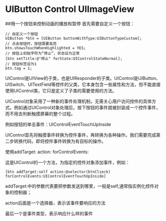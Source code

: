 # UIButton Control UIImageView
##用一个按钮来控制动画的播放和暂停
首先需要自定义一个按钮：
```objc
// 自定义一个按钮
UIButton *btn = [UIButton buttonWithType:UIButtonTypeCustom];
// 点击按钮时，按钮需要高亮
btn.showsTouchWhenHighlighted = YES;
// 按钮上初始字符为“停止”，状态设为正常
[btn setTitle:@"停止" forState:UIControlStateNormal];
// 按钮标签设为1
btn.tag = 1;
```
UIControl是UIView的子类，也是UIResponder的子类。UIControl是UIButton、UISwitch、UITextField等控件的父类，它本身包含一些属性和方法，但不能直接使用UIControl类，它只是定义了子类的需要使用的方法。

UIControl对象采用了一种新的事件处理机制，无需关心用户访问控件的具体方式。例如通过UIControl对象处理后，按下按钮的事件就被封装成一个控件事件，而不用去判断触摸屏幕的整个过程。

例如按钮的单击事件：UIControlEventTouchUpInside

UIControl首先将触摸事件转换为控件事件，再转换为各种操作。我们需要完成第二步转换代码，即将控件事件转换为有目标的操作。

使用addTarget: action: forControlEvents:

这是UIControl的一个方法，为指定的控件对象添加事件，例如：
```obj
[btn addTarget:self action:@selector(btnClieck) forControlEvents:UIControlEventTouchUpInside]
```

addTarget:中的参数代表要把参数发送到哪里，一般是self,通常指实例化控件对象的控制器；

action后面是一个选择器，表示该事件要响应的方法

最后一个是事件类型，表示响应什么样的事件
